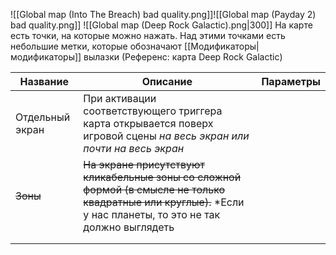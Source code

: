 ![[Global map (Into The Breach) bad quality.png]]![[Global map (Payday 2) bad quality.png]]
![[Global map (Deep Rock Galactic).png|300]]
На карте есть точки, на которые можно нажать.
Над этими точками есть небольшие метки, которые обозначают [[Модификаторы|модификаторы]] вылазки (Референс: карта Deep Rock Galactic)

| Название        | Описание                                                                                                                                                        | Параметры |
| --------------- | --------------------------------------------------------------------------------------------------------------------------------------------------------------- | --------- |
| Отдельный экран | При активации соответствующего триггера карта открывается поверх игровой сцены *на весь экран или почти на весь экран*                                          |           |
| ~~Зоны~~        | ~~На экране присутствуют кликабельные зоны со сложной формой (в смысле не только квадратные или круглые).~~ *Если у нас планеты, то это не так должно выглядеть |           |
|                 |                                                                                                                                                                 |           |
|                 |                                                                                                                                                                 |           |





